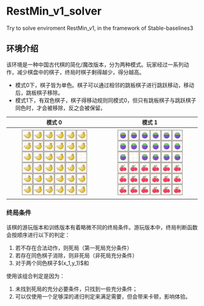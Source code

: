 # RestMin_v1_solver
Try to solve enviroment RestMin_v1, in the framework of Stable-baselines3

## 环境介绍
该环境是一种中国古代棋的简化/魔改版本，分为两种模式。玩家经过一系列动作，减少棋盘中的棋子，终局时棋子剩得越少，得分越高。
<ul>
<li>模式0下，棋子皆为单色。棋子可以通过相邻的跳板棋子进行跳跃移动，移动后，跳板棋子移除。</li>
<li>模式1下，有双色棋子，棋子得移动规则同模式0，但只有跳板棋子与跳跃棋子同色时，才会被移除，反之会被保留。</li>
</ul>

| 模式 0 | 模式 1 |
| :---: | :---: |
| <img src="img/gameplay_mode0.gif" width="75%" height="75%"> | <img src="img/gameplay_mode1.gif" width="75%" height="75%"> |

### 终局条件
该棋的游玩版本和训练版本有着略微不同的终局条件。游玩版本中，终局判断函数会按顺序进行以下的判定：
<ol>
<li>若不存在合法动作，则死局（第一死局充分条件）</li>
<li>若存在同色棋子消除，则非死局（非死局充分条件）</li>
<li>对于两个同色棋子$(x_1,y_1)$和</li>
</ol>

使用该组合判定是因为：
<ol>
<li>未找到死局的充分必要条件，只找到一些充分条件；</li>
<li>可以仅使用一个足够深的递归判定来满足需要，但会带来卡顿，影响体验。</li>
</ol>


